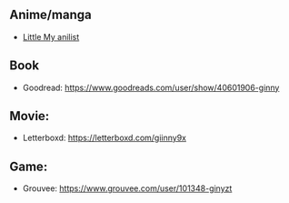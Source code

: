 ## Anime/manga
+ [Little My anilist](https://anilist.co/user/LittleMy/)

## Book
+ Goodread: https://www.goodreads.com/user/show/40601906-ginny

## Movie:
+ Letterboxd: https://letterboxd.com/giinny9x

## Game:
+ Grouvee: https://www.grouvee.com/user/101348-ginyzt





